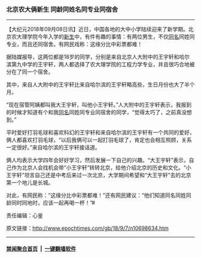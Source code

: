 ### 北京农大俩新生 同龄同姓名同专业同宿舍
------------------------

<p>【大纪元2018年09月08日讯】近日，中国各地的大中小学陆续迎来了新学期。北京农大理学院今年入学的<a href="http://www.epochtimes.com/gb/tag/%E6%96%B0%E7%94%9F.html">新生</a>中，有件有趣的事情：有两位男生，不仅<a href="http://www.epochtimes.com/gb/tag/%E5%90%8C%E5%90%8D.html">同名</a>同姓同专业，而且还同宿舍。有网民戏称：这缘分比中彩票都难！</p>
<p>据陆媒报导，这两位都是18岁的同学，分别是来自北京人大附中的王宇轩和哈尔滨第九中学的王宇轩，两人都选择了农大理学院的工程力学专业，并且很巧合地被分在了同一个宿舍。</p>
<p>其中，来自人大附中的王宇轩比来自哈尔滨的王宇轩略高些，生日月份也大了半个月。</p>
<p>“现在宿管阿姨都叫我大王宇轩，叫他小王宇轩。”人大附中的王宇轩表示，我报到的时候才知道有个和我<a href="http://www.epochtimes.com/gb/tag/%E5%90%8C%E5%90%8D.html">同名</a>同姓同专业同宿舍的同学，“觉得太巧了，之前真没想到。”</p>
<p>平时爱好打羽毛球和喜欢科幻的王宇轩和来自哈尔滨的王宇轩有一个共同的爱好，俩人都喜欢打羽毛球，“以后我俩可以一起打羽毛球了，肯定也会相互照顾，关系一定很好。”来自哈尔滨的王宇轩接话道。</p>
<p>俩人均表示大学四年会好好学习，然后发展一下自己的兴趣。“大王宇轩”表示，自己作为北京人会找机会带“小王宇轩”转转北京，给他介绍北京的历史和文化。“小王宇轩”坦言自己还是中考后来过一次北京，大学期间希望和“大王宇轩”去的北京第一个地儿是长城。</p>
<p>对此，有网民称：“这缘分比中彩票都难！”还有网民建议：“他们知道同名同姓同龄同时同地时，应该一起再喝一杯！”#</p>
<p>责任编辑：心鉴</p>

原文链接：http://www.epochtimes.com/gb/18/9/7/n10698634.htm


------------------------
#### [禁闻聚合首页](https://github.com/gfw-breaker/banned-news/blob/master/README.md) &nbsp;|&nbsp;  [一键翻墙软件](https://github.com/gfw-breaker/nogfw/blob/master/README.md)
